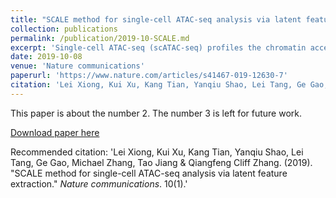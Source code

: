 ```yaml
---
title: "SCALE method for single-cell ATAC-seq analysis via latent feature extraction"
collection: publications
permalink: /publication/2019-10-SCALE.md
excerpt: 'Single-cell ATAC-seq (scATAC-seq) profiles the chromatin accessibility landscape at single cell level, thus revealing cell-to-cell variability in gene regulation. However, the high dimensionality and sparsity of scATAC-seq data often complicate the analysis. Here, we introduce a method for analyzing scATAC-seq data, called Single-Cell ATAC-seq analysis via Latent feature Extraction (SCALE). SCALE combines a deep generative framework and a probabilistic Gaussian Mixture Model to learn latent features that accurately characterize scATAC-seq data. We validate SCALE on datasets generated on different platforms with different protocols, and having different overall data qualities. SCALE substantially outperforms the other tools in all aspects of scATAC-seq data analysis, including visualization, clustering, and denoising and imputation. Importantly, SCALE also generates interpretable features that directly link to cell populations, and can potentially reveal batch effects in scATAC-seq experiments.'
date: 2019-10-08
venue: 'Nature communications'
paperurl: 'https://www.nature.com/articles/s41467-019-12630-7'
citation: 'Lei Xiong, Kui Xu, Kang Tian, Yanqiu Shao, Lei Tang, Ge Gao, Michael Zhang, Tao Jiang & Qiangfeng Cliff Zhang. (2019). &quot;SCALE method for single-cell ATAC-seq analysis via latent feature extraction.&quot; <i>Nature communications</i>. 10(1).'
---
```

This paper is about the number 2. The number 3 is left for future work.

[Download paper here](https://www.nature.com/articles/s41467-019-12630-7)

Recommended citation: 'Lei Xiong, Kui Xu, Kang Tian, Yanqiu Shao, Lei Tang, Ge Gao, Michael Zhang, Tao Jiang & Qiangfeng Cliff Zhang. (2019). &quot;SCALE method for single-cell ATAC-seq analysis via latent feature extraction.&quot; <i>Nature communications</i>. 10(1).'
